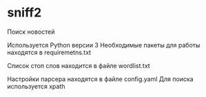 # sniff2
Поиск новостей

Используется Python версии 3
Необходимые пакеты для работы находятся в requiremetns.txt


Список стоп слов находится в файле wordlist.txt


Настройки парсера находятся в файле config.yaml
Для поиска используется xpath

